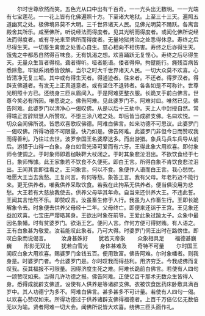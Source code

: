 <!-- { "loadSidebar": true } -->
　　尔时世尊欣然而笑。五色光从口中出有千百奇。一一光头出无数明。一一光端有七宝莲花。一一花上皆有化佛遍照十方。下至诸大地狱。上至三十三天。遍照五道幽冥之处。极佛境界莫不大明。三千世界诸天人民。见佛光明莫不踊跃。各离宫殿舍其所乐。咸至佛所。听说经法而得度者。见其光明而得度者。或闻化佛所说经法而得度者。或有寻光来至佛所而得度者。无量地狱拷治之处悉得休息。寿终之后尽得生天。一切畜生禽兽之处善心自生。慈心相向不相伤害。寿终之后亦得生天。饿鬼之中都悉自然得百味食。无有饥渴之想。欢喜踊跃无复悭心。寿终之后尽得生天。无量众生盲者得视。聋者得听。哑者能语。偻者得伸。拘躄能行。癃残百病皆悉除愈。牢狱系闭悉皆放解。当尔之时大千世界诸天人民。一切大众莫不欢喜。心皆清净无复三垢。其中或有得生天者。得道迹者。往来者。不还者。得罗汉者。得辟支佛道者。有发无上正真道意者。或有坚住不退转者。各各如是不可称计。世尊光明照十方已。还绕身三匝从眉间入。于是阿难更整衣服。长跪叉手前白佛言。世尊今笑必有所因。唯愿说之。佛告阿难。见此婆罗门不。阿难对曰。唯然已见。佛告阿难。此婆罗门以清净心一偈叹佛。从是以后十三劫中。天上人中封授自然。常得端正言辞辩慧人所赞叹。不堕三涂八难之处。却后皆当成辟支佛。名曰欢悦。一切众会闻佛所说。皆悉欢喜歌叹佛德。阿难白佛言。如来功德不可思议。此婆罗门一偈叹佛。所得功德不可限量。快乃如是。佛告阿难。此婆罗门非但今日而赞叹我而得善利。乃往过去世。波罗奈国王名婆摩达多。而出游猎。象兵马兵车兵导从前后。游猎于山得一白象。身白如雪光泽可爱而有六牙。王得此象大用欢喜。即付象师令使调之。于时象师即着枷鞅靽大杖闭之。于时其象悲泣泪出。不欲饮食经于七日。象师怖懅。此王家象若不饮食不久便死。即白王言。所得白象不肯饮食悲泣泪出。王闻其言即往看之。王问象言。何以不食。象便作人语而白王言。我心愁忧。唯愿大王当去我愁。王复问言。有何等愁。象答王言。我有父母。年老朽迈不能行来。更无供养者。唯我供养采取饮食。若我在此拘系无供养者。便当俱没用为悲愁。大王若有大慈放我使去。供养父母毕其年命。自当来还供养大王。不违此誓。王闻其言怆然不乐。即赞叹言。汝虽畜生修于人行。我虽为人作畜生行。王即长跪解象令去。时象便去供养父母经十二年。父母终亡。即便来还诣于王宫。王见象还益加欢喜。七宝庄严璎珞其身。王欲出时象在前导。王爱此象过踰太子。众象中最因名象幡。时有贫婆罗门。欲诣王乞。便问人言。作何方便可得财贿。有人语之。王有白象甚为敬爱。汝若能叹此象者。乃可大得。时婆罗门伺王出时在路傍住。即叹白象而说偈言。
　　汝身甚姝好　　犹若天帝象
　　众象相具足　　福德甚巍巍
　　形影无双比　　犹若白雪光
　　身体甚难及　　奇特不可量
　　尔时国王闻叹白象大用欢喜。赐婆罗门金钱五百。便用致富。佛告阿难。尔时象幡者。则我身是。时婆罗门者。今此婆罗门是。尔时叹我而得益利。用济穷乏。今我成佛而复叹我。获其福报不可限量。因得济度生死之难。阿难长跪前白佛言。若使有人四句一颂赞叹如来。当得几许功德之报。佛告阿难。正使亿百千那术无数众生皆得人身。悉得成就辟支佛道。设使有人供养是等诸辟支佛。衣被饮食医药床卧敷具满百岁中。其人功德宁为多不。阿难白佛言。甚多甚多不可计量。若使有人四句一偈。以欢喜心赞叹如来。所得功德过于供养诸辟支佛得福德者。上百千万倍亿亿无数倍无以为喻。贤者阿难一切大会。闻佛所说皆大欢喜。绕佛三匝头面作礼。
